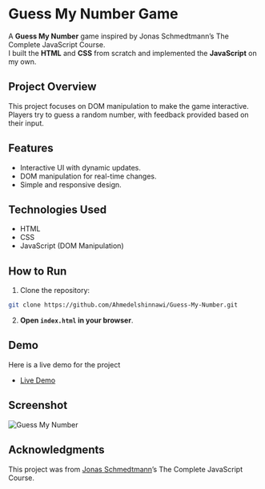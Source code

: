 # Guess My Number Game

  A **Guess My Number** game inspired by Jonas Schmedtmann’s The Complete JavaScript Course. <br />
  I built the **HTML** and **CSS** from scratch and implemented the **JavaScript** on my own.

## Project Overview

 This project focuses on DOM manipulation to make the game interactive.<br /> Players try to guess a random number, with feedback provided based on their input.

## Features

 - Interactive UI with dynamic updates.
 - DOM manipulation for real-time changes.
 - Simple and responsive design.

## Technologies Used

 - HTML
 - CSS
- JavaScript (DOM Manipulation)

## How to Run

 1. Clone the repository:

```bash
git clone https://github.com/Ahmedelshinnawi/Guess-My-Number.git
```
 
 2. **Open `index.html` in your browser**.

## Demo
  Here is a live demo for the project
- [Live Demo](https://ahmedelshinnawi.github.io/Guess-My-Number/)

## Screenshot
![Guess My Number](https://github.com/user-attachments/assets/96a52f31-3c28-4f40-810b-01ab39469a8f)


## Acknowledgments

 This project was from [Jonas Schmedtmann](https://github.com/jonasschmedtmann)’s The Complete JavaScript Course.
